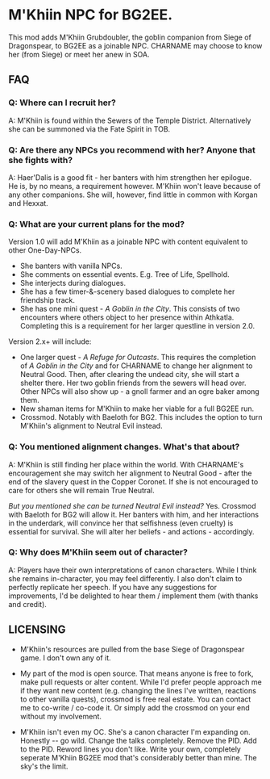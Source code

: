 # M'Khiin NPC for BG2EE. 
This mod adds M'Khiin Grubdoubler, the goblin companion from Siege of Dragonspear, to BG2EE as a joinable NPC. CHARNAME may choose to know her (from Siege) or meet her anew in SOA. 

## FAQ

### Q: Where can I recruit her? 

A: M'Khiin is found within the Sewers of the Temple District. Alternatively she can be summoned via the Fate Spirit in TOB. 

### Q: Are there any NPCs you recommend with her? Anyone that she fights with?

A: Haer'Dalis is a good fit - her banters with him strengthen her epilogue. He is, by no means, a requirement however. M'Khiin won't leave because of any other companions. She will, however, find little in common with Korgan and Hexxat. 

### Q: What are your current plans for the mod? 

Version 1.0 will add M'Khiin as a joinable NPC with content equivalent to other One-Day-NPCs. 
* She banters with vanilla NPCs. 
* She comments on essential events. E.g. Tree of Life, Spellhold. 
* She interjects during dialogues.
* She has a few timer-&-scenery based dialogues to complete her friendship track. 
* She has one mini quest - *A Goblin in the City*. This consists of two encounters where others object to her presence within Athkatla. Completing this is a requirement for her larger questline in version 2.0.

Version 2.x+ will include:
* One larger quest - *A Refuge for Outcasts*. This requires the completion of *A Goblin in the City* and for CHARNAME to change her alignment to Neutral Good. Then, after clearing the undead city, she will start a shelter there. Her two goblin friends from the sewers will head over. Other NPCs will also show up - a gnoll farmer and an ogre baker among them. 
* New shaman items for M'Khiin to make her viable for a full BG2EE run. 
* Crossmod. Notably with Baeloth for BG2. This includes the option to turn M'Khiin's alignment to Neutral Evil instead.

### Q: You mentioned alignment changes. What's that about? 

A: M'Khiin is still finding her place within the world. With CHARNAME's encouragement she may switch her alignment to Neutral Good - after the end of the slavery quest in the Copper Coronet. If she is not encouraged to care for others she will remain True Neutral.

*But you mentioned she can be turned Neutral Evil instead?*
Yes. Crossmod with Baeloth for BG2 will allow it. Her banters with him, and her interactions in the underdark, will convince her that selfishness (even cruelty) is essential for survival. She will alter her beliefs - and actions - accordingly.

### Q: Why does M'Khiin seem out of character?

A: Players have their own interpretations of canon characters. While I think she remains in-character, you may feel differently. I also don't claim to perfectly replicate her speech. If you have any suggestions for improvements, I'd be delighted to hear them / implement them (with thanks and credit). 

## LICENSING
* M'Khiin's resources are pulled from the base Siege of Dragonspear game. I don't own any of it.

* My part of the mod is open source. That means anyone is free to fork, make pull requests or alter content. While I'd prefer people approach me if they want new content (e.g. changing the lines I've written, reactions to other vanilla quests), crossmod is free real estate. You can contact me to co-write / co-code it. Or simply add the crossmod on your end without my involvement.

* M'Khiin isn't even my OC. She's a canon character I'm expanding on. Honestly -- go wild. Change the talks completely. Remove the PID. Add to the PID. Reword lines you don't like. Write your own, completely seperate M'Khiin BG2EE mod that's considerably better than mine. The sky's the limit. 

